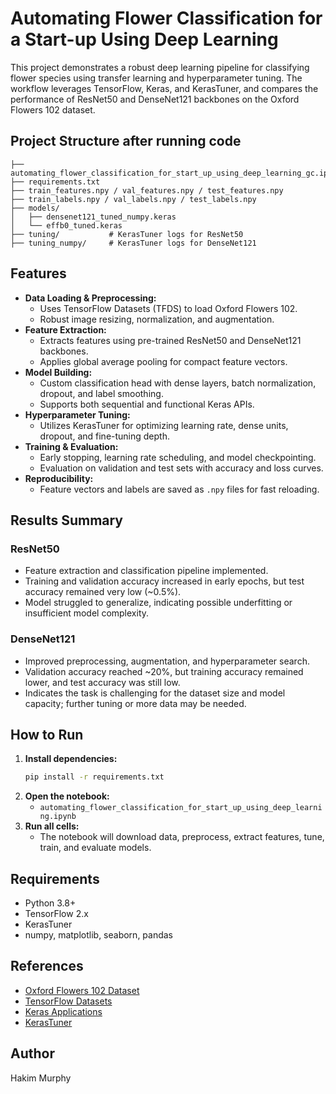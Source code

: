 # Automating Flower Classification for a Start-up Using Deep Learning

This project demonstrates a robust deep learning pipeline for classifying flower species using transfer learning and hyperparameter tuning. The workflow leverages TensorFlow, Keras, and KerasTuner, and compares the performance of ResNet50 and DenseNet121 backbones on the Oxford Flowers 102 dataset.

## Project Structure after running code

```
├── automating_flower_classification_for_start_up_using_deep_learning_gc.ipynb
├── requirements.txt
├── train_features.npy / val_features.npy / test_features.npy
├── train_labels.npy / val_labels.npy / test_labels.npy
├── models/
│   ├── densenet121_tuned_numpy.keras
│   └── effb0_tuned.keras
├── tuning/           # KerasTuner logs for ResNet50
├── tuning_numpy/     # KerasTuner logs for DenseNet121
```

## Features
- **Data Loading & Preprocessing:**
  - Uses TensorFlow Datasets (TFDS) to load Oxford Flowers 102.
  - Robust image resizing, normalization, and augmentation.
- **Feature Extraction:**
  - Extracts features using pre-trained ResNet50 and DenseNet121 backbones.
  - Applies global average pooling for compact feature vectors.
- **Model Building:**
  - Custom classification head with dense layers, batch normalization, dropout, and label smoothing.
  - Supports both sequential and functional Keras APIs.
- **Hyperparameter Tuning:**
  - Utilizes KerasTuner for optimizing learning rate, dense units, dropout, and fine-tuning depth.
- **Training & Evaluation:**
  - Early stopping, learning rate scheduling, and model checkpointing.
  - Evaluation on validation and test sets with accuracy and loss curves.
- **Reproducibility:**
  - Feature vectors and labels are saved as `.npy` files for fast reloading.

## Results Summary

### ResNet50
- Feature extraction and classification pipeline implemented.
- Training and validation accuracy increased in early epochs, but test accuracy remained very low (~0.5%).
- Model struggled to generalize, indicating possible underfitting or insufficient model complexity.

### DenseNet121
- Improved preprocessing, augmentation, and hyperparameter search.
- Validation accuracy reached ~20%, but training accuracy remained lower, and test accuracy was still low.
- Indicates the task is challenging for the dataset size and model capacity; further tuning or more data may be needed.

## How to Run
1. **Install dependencies:**
   ```bash
   pip install -r requirements.txt
   ```
2. **Open the notebook:**
   - `automating_flower_classification_for_start_up_using_deep_learning.ipynb`
3. **Run all cells:**
   - The notebook will download data, preprocess, extract features, tune, train, and evaluate models.

## Requirements
- Python 3.8+
- TensorFlow 2.x
- KerasTuner
- numpy, matplotlib, seaborn, pandas

## References
- [Oxford Flowers 102 Dataset](https://www.robots.ox.ac.uk/~vgg/data/flowers/102/)
- [TensorFlow Datasets](https://www.tensorflow.org/datasets)
- [Keras Applications](https://keras.io/api/applications/)
- [KerasTuner](https://keras.io/keras_tuner/)

## Author
Hakim Murphy
